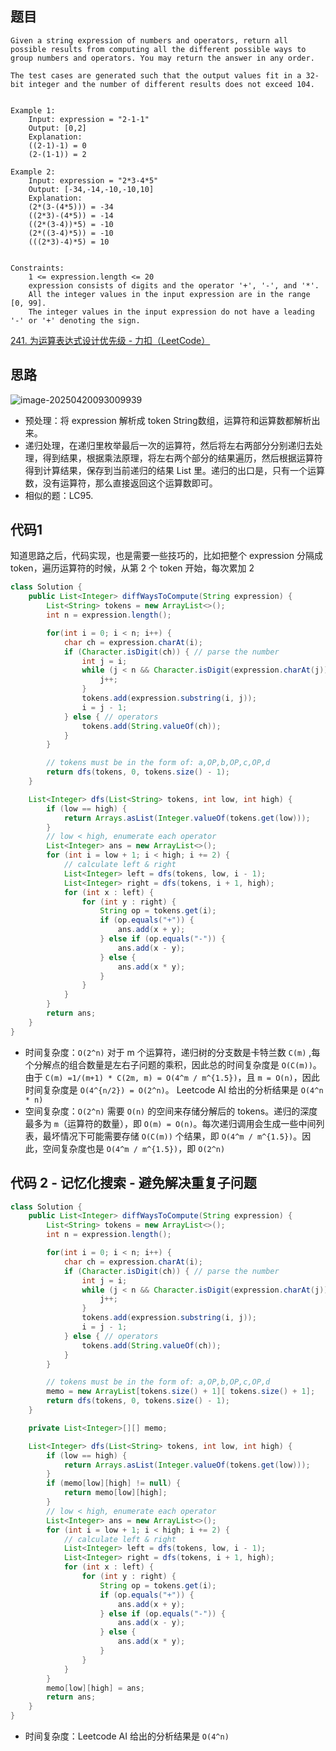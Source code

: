 ## 题目

```
Given a string expression of numbers and operators, return all possible results from computing all the different possible ways to group numbers and operators. You may return the answer in any order.

The test cases are generated such that the output values fit in a 32-bit integer and the number of different results does not exceed 104.


Example 1:
	Input: expression = "2-1-1"
	Output: [0,2]
	Explanation:
	((2-1)-1) = 0
	(2-(1-1)) = 2

Example 2:
	Input: expression = "2*3-4*5"
	Output: [-34,-14,-10,-10,10]
	Explanation:
	(2*(3-(4*5))) = -34
	((2*3)-(4*5)) = -14
	((2*(3-4))*5) = -10
	(2*((3-4)*5)) = -10
	(((2*3)-4)*5) = 10


Constraints:
	1 <= expression.length <= 20
	expression consists of digits and the operator '+', '-', and '*'.
	All the integer values in the input expression are in the range [0, 99].
	The integer values in the input expression do not have a leading '-' or '+' denoting the sign.
```
[241. 为运算表达式设计优先级 - 力扣（LeetCode）](https://leetcode.cn/problems/different-ways-to-add-parentheses/)

## 思路

![image-20250420093009939](https://i.hish.top:8/2025/04/20/093010.png)

- 预处理：将 expression 解析成 token String数组，运算符和运算数都解析出来。
- 递归处理，在递归里枚举最后一次的运算符，然后将左右两部分分别递归去处理，得到结果，根据乘法原理，将左右两个部分的结果遍历，然后根据运算符得到计算结果，保存到当前递归的结果 List 里。递归的出口是，只有一个运算数，没有运算符，那么直接返回这个运算数即可。
- 相似的题：LC95.



## 代码1

知道思路之后，代码实现，也是需要一些技巧的，比如把整个 expression 分隔成 token，遍历运算符的时候，从第 2 个 token 开始，每次累加 2

```java
class Solution {
    public List<Integer> diffWaysToCompute(String expression) {
        List<String> tokens = new ArrayList<>();
        int n = expression.length();

        for(int i = 0; i < n; i++) {
            char ch = expression.charAt(i);
            if (Character.isDigit(ch)) { // parse the number
                int j = i;
                while (j < n && Character.isDigit(expression.charAt(j))) {
                    j++;
                }
                tokens.add(expression.substring(i, j));
                i = j - 1;
            } else { // operators
                tokens.add(String.valueOf(ch));
            }
        }

        // tokens must be in the form of: a,OP,b,OP,c,OP,d
        return dfs(tokens, 0, tokens.size() - 1);
    }

    List<Integer> dfs(List<String> tokens, int low, int high) {
        if (low == high) {
            return Arrays.asList(Integer.valueOf(tokens.get(low)));
        }
        // low < high, enumerate each operator
        List<Integer> ans = new ArrayList<>();
        for (int i = low + 1; i < high; i += 2) {
            // calculate left & right
            List<Integer> left = dfs(tokens, low, i - 1);
            List<Integer> right = dfs(tokens, i + 1, high);
            for (int x : left) {
                for (int y : right) {
                    String op = tokens.get(i);
                    if (op.equals("+")) {
                        ans.add(x + y);
                    } else if (op.equals("-")) {
                        ans.add(x - y);
                    } else {
                        ans.add(x * y);
                    }
                }
            }
        }
        return ans;
    }
}
```

- 时间复杂度：`O(2^n)`
  对于 m 个运算符，递归树的分支数是卡特兰数 `C(m)` ,每个分解点的组合数量是左右子问题的乘积，因此总的时间复杂度是 `O(C(m))`。
  由于 `C(m) =1/(m+1) * C(2m, m) = O(4^m / m^{1.5})`，且 `m = O(n)`，因此时间复杂度是 `O(4^{n/2}) = O(2^n)`。
  Leetcode AI 给出的分析结果是 `O(4^n * n)`
- 空间复杂度：`O(2^n)`
  需要 `O(n)` 的空间来存储分解后的 tokens。递归的深度最多为 `m`（运算符的数量），即 `O(m) = O(n)`。每次递归调用会生成一些中间列表，最坏情况下可能需要存储 `O(C(m))` 个结果，即 `O(4^m / m^{1.5})`。因此，空间复杂度也是 `O(4^m / m^{1.5})`，即 `O(2^n)`

## 代码 2 - 记忆化搜索 - 避免解决重复子问题

```java
class Solution {
    public List<Integer> diffWaysToCompute(String expression) {
        List<String> tokens = new ArrayList<>();
        int n = expression.length();

        for(int i = 0; i < n; i++) {
            char ch = expression.charAt(i);
            if (Character.isDigit(ch)) { // parse the number
                int j = i;
                while (j < n && Character.isDigit(expression.charAt(j))) {
                    j++;
                }
                tokens.add(expression.substring(i, j));
                i = j - 1;
            } else { // operators
                tokens.add(String.valueOf(ch));
            }
        }

        // tokens must be in the form of: a,OP,b,OP,c,OP,d
        memo = new ArrayList[tokens.size() + 1][ tokens.size() + 1];
        return dfs(tokens, 0, tokens.size() - 1);
    }

    private List<Integer>[][] memo;

    List<Integer> dfs(List<String> tokens, int low, int high) {
        if (low == high) {
            return Arrays.asList(Integer.valueOf(tokens.get(low)));
        }
        if (memo[low][high] != null) {
            return memo[low][high];
        }
        // low < high, enumerate each operator
        List<Integer> ans = new ArrayList<>();
        for (int i = low + 1; i < high; i += 2) {
            // calculate left & right
            List<Integer> left = dfs(tokens, low, i - 1);
            List<Integer> right = dfs(tokens, i + 1, high);
            for (int x : left) {
                for (int y : right) {
                    String op = tokens.get(i);
                    if (op.equals("+")) {
                        ans.add(x + y);
                    } else if (op.equals("-")) {
                        ans.add(x - y);
                    } else {
                        ans.add(x * y);
                    }
                }
            }
        }
        memo[low][high] = ans;
        return ans;
    }
}
```

- 时间复杂度：Leetcode AI 给出的分析结果是 `O(4^n)`

